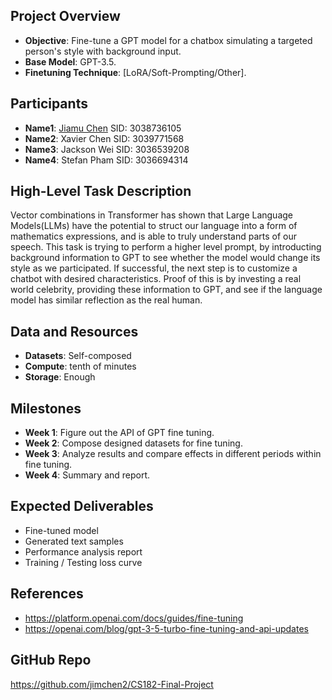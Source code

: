 ## Project Overview
- **Objective**: Fine-tune a GPT model for a chatbox simulating a targeted person's style with background input.
- **Base Model**: GPT-3.5.
- **Finetuning Technique**: [LoRA/Soft-Prompting/Other].

## Participants
- **Name1**: [Jiamu Chen](https://jimchen.me) SID: 3038736105
- **Name2**: Xavier Chen SID: 3039771568
- **Name3**: Jackson Wei SID: 3036539208
- **Name4**: Stefan Pham SID: 3036694314

## High-Level Task Description
Vector combinations in Transformer has shown that Large Language Models(LLMs) have the potential to struct our language into a form of mathematics expressions, and is able to truly understand parts of our speech.
This task is trying to perform a higher level prompt, by introducting background information to GPT to see whether the model would change its style as we participated. If successful, the next step is to customize a chatbot with desired characteristics. Proof of this is by investing a real world celebrity, providing these information to GPT, and see if the language model has similar reflection as the real human.

## Data and Resources
- **Datasets**: Self-composed
- **Compute**: tenth of minutes
- **Storage**: Enough

## Milestones
- **Week 1**: Figure out the API of GPT fine tuning.
- **Week 2**: Compose designed datasets for fine tuning.
- **Week 3**: Analyze results and compare effects in different periods within fine tuning.
- **Week 4**: Summary and report.

## Expected Deliverables
- Fine-tuned model
- Generated text samples
- Performance analysis report
- Training / Testing loss curve


## References
- https://platform.openai.com/docs/guides/fine-tuning
- https://openai.com/blog/gpt-3-5-turbo-fine-tuning-and-api-updates

## GitHub Repo
https://github.com/jimchen2/CS182-Final-Project
